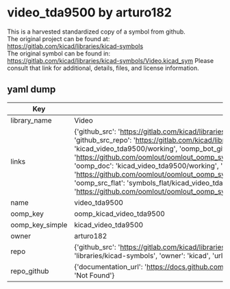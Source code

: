# video_tda9500 by arturo182  
This is a harvested standardized copy of a symbol from github.  
The original project can be found at:  
https://gitlab.com/kicad/libraries/kicad-symbols  
The original symbol can be found in:
https://gitlab.com/kicad/libraries/kicad-symbols/Video.kicad_sym
Please consult that link for additional, details, files, and license information.  
## yaml dump  
| Key | Value |  
| --- | --- |  
| library_name | Video |  
| links | {'github_src': 'https://gitlab.com/kicad/libraries/kicad-symbols/Video.kicad_sym', 'github_src_repo': 'https://gitlab.com/kicad/libraries/kicad-symbols', 'oomp_bot': 'kicad_video_tda9500/working', 'oomp_bot_github': 'https://github.com/oomlout/oomlout_oomp_symbol_bot/tree/main/kicad_video_tda9500/working', 'oomp_doc': 'kicad_video_tda9500/working', 'oomp_doc_github': 'https://github.com/oomlout/oomlout_oomp_symbol_doc/tree/main/kicad_video_tda9500/working', 'oomp_src_flat': 'symbols_flat/kicad_video_tda9500/working', 'oomp_src_flat_github': 'https://github.com/oomlout/oomlout_oomp_symbol_src/tree/main/kicad_video_tda9500/working'} |  
| name | video_tda9500 |  
| oomp_key | oomp_kicad_video_tda9500 |  
| oomp_key_simple | kicad_video_tda9500 |  
| owner | arturo182 |  
| repo | {'github_src': 'https://gitlab.com/kicad/libraries/kicad-symbols/Video.kicad_sym', 'name': 'libraries/kicad-symbols', 'owner': 'kicad', 'url': 'https://gitlab.com/kicad/libraries/kicad-symbols'} |  
| repo_github | {'documentation_url': 'https://docs.github.com/rest/repos/repos#get-a-repository', 'message': 'Not Found'} |  

